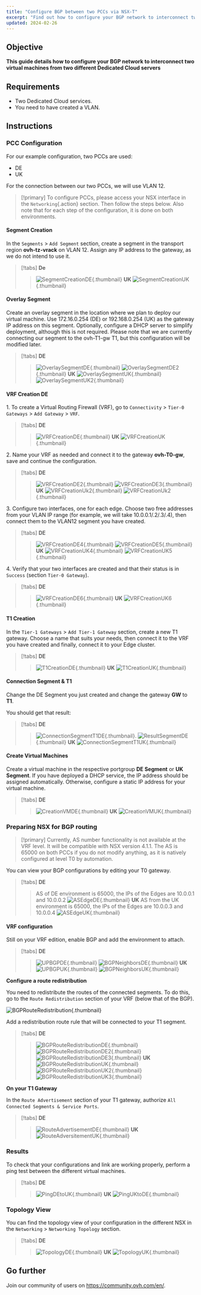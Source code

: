 ```yaml
---
title: "Configure BGP between two PCCs via NSX-T"
excerpt: "Find out how to configure your BGP network to interconnect two virtual machines from two different Dedicated Cloud servers"
updated: 2024-02-26
---
```


## Objective

**This guide details how to configure your BGP network to interconnect two virtual machines from two different Dedicated Cloud servers**

## Requirements

- Two Dedicated Cloud services.
- You need to have created a VLAN.

## Instructions

### PCC Configuration

For our example configuration, two PCCs are used:

- DE
- UK

For the connection between our two PCCs, we will use VLAN 12.

> [!primary]
> To configure PCCs, please access your NSX interface in the `Networking`{.action} section. Then follow the steps below.
> Also note that for each step of the configuration, it is done on both environments.

#### Segment Creation

In the `Segments` > `Add Segment` section, create a segment in the transport region **ovh-tz-vrack** on VLAN 12. Assign any IP address to the gateway, as we do not intend to use it.

> [!tabs]
> **De**
>>![SegmentCreationDE](images/segment_creation_de.png){.thumbnail}
> **UK**
>> ![SegmentCreationUK](images/segment_creation_uk.png){.thumbnail}

#### Overlay Segment

Create an overlay segment in the location where we plan to deploy our virtual machine. Use 172.16.0.254 (DE) or 192.168.0.254 (UK) as the gateway IP address on this segment. Optionally, configure a DHCP server to simplify deployment, although this is not required. Please note that we are currently connecting our segment to the ovh-T1-gw T1, but this configuration will be modified later.

> [!tabs]
> **DE**
>>![OverlaySegmentDE](images/segment_overlay_de.png){.thumbnail}
>>![OverlaySegmentDE2](images/segment_overlay_de_2.png){.thumbnail}
> **UK** 
>>![OverlaySegmentUK](images/segment_overlay_uk.png){.thumbnail}
>>![OverlaySegmentUK2](images/segment_overlay_uk_2.png){.thumbnail}

#### VRF Creation DE

1\. To create a Virtual Routing Firewall (VRF), go to `Connectivity` > `Tier-0 Gateways` > `Add Gateway` > `VRF`.

> [!tabs]
> **DE**
>> ![VRFCreationDE](images/vrf_creation_de.png){.thumbnail}
> **UK**
>> ![VRFCreationUK](images/vrf_creation_uk.png){.thumbnail}

2\. Name your VRF as needed and connect it to the gateway **ovh-T0-gw**, save and continue the configuration.

> [!tabs]
> **DE**
>> ![VRFCreationDE2](images/vrf_creation_de_2.png){.thumbnail}
>> ![VRFCreationDE3](images/vrf_creation_de_3.png){.thumbnail}
> **UK**
>> ![VRFCreationUk2](images/vrf_creation_uk_2.png){.thumbnail}
>> ![VRFCreationUk2](images/vrf_creation_uk_3.png){.thumbnail}

3\. Configure two interfaces, one for each edge. Choose two free addresses from your VLAN IP range (for example, we will take 10.0.0.1/.2/.3/.4), then connect them to the VLAN12 segment you have created.

> [!tabs]
> **DE**
>> ![VRFCreationDE4](images/vrf_creation_de_4.png){.thumbnail}
>> ![VRFCreationDE5](images/vrf_creation_de_5.png){.thumbnail}
> **UK**
>> ![VRFCreationUK4](images/vrf_creation_uk_4.png){.thumbnail}
>> ![VRFCreationUK5](images/vrf_creation_uk_5.png){.thumbnail}

4\. Verify that your two interfaces are created and that their status is in `Success` (section `Tier-0 Gateway`).

> [!tabs]
> **DE**
>> ![VRFCreationDE6](images/vrf_creation_de_6.png){.thumbnail}
> **UK**
>> ![VRFCreationUK6](images/vrf_creation_uk_6.png){.thumbnail}

#### T1 Creation

In the `Tier-1 Gateways` > `Add Tier-1 Gateway` section, create a new T1 gateway. Choose a name that suits your needs, then connect it to the VRF you have created and finally, connect it to your Edge cluster.

> [!tabs]
> **DE**
>> ![T1CreationDE](images/t1_creation_de.png){.thumbnail}
> **UK**
>> ![T1CreationUK](images/t1_creation_uk.png){.thumbnail}

#### Connection Segment & T1

Change the DE Segment you just created and change the gateway **GW** to **T1**.

You should get that result:

> [!tabs]
> **DE**
>> ![ConnectionSegmentT1DE](images/connection_segment_de_to_t1.png){.thumbnail}.
>> ![ResultSegmentDE](images/result_segment_de.png){.thumbnail}
> **UK**
>> ![ConnectionSegmentT1UK](images/result_segment_uk.png){.thumbnail}

#### Create Virtual Machines

Create a virtual machine in the respective portgroup **DE Segment** or **UK Segment**. If you have deployed a DHCP service, the IP address should be assigned automatically. Otherwise, configure a static IP address for your virtual machine.

> [!tabs]
> **DE**
>> ![CreationVMDE](images/creation_vm_de.png){.thumbnail}
> **UK**
>> ![CreationVMUK](images/creation_vm_uk.png){.thumbnail}

### Preparing NSX for BGP routing

>[!primary]
> Currently, AS number functionality is not available at the VRF level. It will be compatible with NSX version 4.1.1. The AS is 65000 on both PCCs if you do not modify anything, as it is natively configured at level T0 by automation.

You can view your BGP configurations by editing your T0 gateway.

> [!tabs]
> **DE**
>> AS of DE environment is 65000, the IPs of the Edges are 10.0.0.1 and 10.0.0.2
>> ![ASEdgeDE](images/as_edge_de.png){.thumbnail}
> **UK**
>> AS from the UK environment is 65000, the IPs of the Edges are 10.0.0.3 and 10.0.0.4
>> ![ASEdgeUK](images/as_edge_uk.png){.thumbnail}

#### VRF configuration

Still on your VRF edition, enable BGP and add the environment to attach.

> [!tabs]
> **DE**
>> ![UPBGPDE](images/bgp_up_de.png){.thumbnail}
>> ![BGPNeighborsDE](images/bgp_up_neighbors_de.png){.thumbnail}
> **UK**
>> ![UPBGPUK](images/bgp_up_uk.png){.thumbnail}
>> ![BGPNeighborsUK](images/bgp_up_neighbors_uk.png){.thumbnail}

**Configure a route redistribution**

You need to redistribute the routes of the connected segments.
To do this, go to the `Route Redistribution` section of your VRF (below that of the BGP).

![BGPRouteRedistribution](images/bgp_set_route_redistribution.png){.thumbnail}

Add a redistribution route rule that will be connected to your T1 segment.

> [!tabs]
> **DE**
>> ![BGPRouteRedistributionDE](images/bgp_set_route_redistribution_de.png){.thumbnail}
>> ![BGPRouteRedistributionDE2](images/bgp_set_route_redistribution_de_2.png){.thumbnail}
>> ![BGPRouteRedistributionDE3](images/bgp_set_route_redistribution_de_3.png){.thumbnail}
> **UK**
>> ![BGPRouteRedistributionUK](images/bgp_set_route_redistribution_uk.png){.thumbnail}
>> ![BGPRouteRedistributionUK2](images/bgp_set_route_redistribution_uk_2.png){.thumbnail}
>> ![BGPRouteRedistributionUK3](images/bgp_set_route_redistribution_uk_3.png){.thumbnail}

**On your T1 Gateway**

In the `Route Advertisement` section of your T1 gateway, authorize `All Connected Segments & Service Ports`.

> [!tabs]
> **DE**
>> ![RouteAdvertisementDE](images/t1_route_advertisement_de.png){.thumbnail}
> **UK**
>> ![RouteAdversitementUK](images/t1_route_advertisement_uk.png){.thumbnail}

### Results

To check that your configurations and link are working properly, perform a ping test between the different virtual machines.

> [!tabs]
> **DE**
>> ![PingDEtoUK](images/ping_DE_to_UK.png){.thumbnail}
> **UK**
>> ![PingUKtoDE](images/ping_Uk_to_DE.png){.thumbnail}

### Topology View

You can find the topology view of your configuration in the different NSX in the `Networking` > `Networking Topology` section.

> [!tabs]
> **DE**
>> ![TopologyDE](images/topology_de.png){.thumbnail}
> **UK**
>> ![TopologyUK](images/topology_uk.png){.thumbnail}

## Go further

Join our community of users on <https://community.ovh.com/en/>.